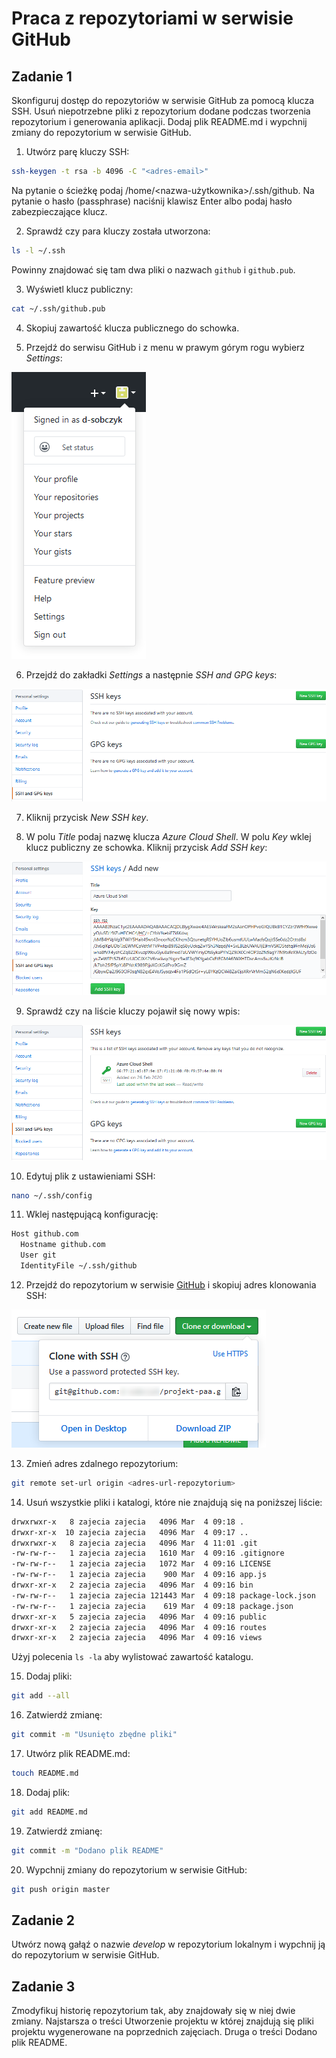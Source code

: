 # Praca z repozytoriami w serwisie GitHub

## Zadanie 1
Skonfiguruj dostęp do repozytoriów w serwisie GitHub za pomocą klucza SSH. Usuń niepotrzebne pliki z repozytorium dodane podczas tworzenia repozytorium i generowania aplikacji. Dodaj plik README.md i wypchnij zmiany do repozytorium w serwisie GitHub.

1. Utwórz parę kluczy SSH:

```sh
ssh-keygen -t rsa -b 4096 -C "<adres-email>"
```

Na pytanie o ścieżkę podaj /home/<nazwa-użytkownika>/.ssh/github. Na pytanie o hasło (passphrase) naciśnij klawisz Enter albo podaj hasło zabezpieczające klucz.

2. Sprawdź czy para kluczy została utworzona:

```sh
ls -l ~/.ssh
```

Powinny znajdować się tam dwa pliki o nazwach `github` i `github.pub`.

3. Wyświetl klucz publiczny:

```sh
cat ~/.ssh/github.pub
```

4. Skopiuj zawartość klucza publicznego do schowka.

5. Przejdź do serwisu GitHub i z menu w prawym górym rogu wybierz *Settings*:

![](images/github-menu-ustawienia.png)

6. Przejdź do zakładki *Settings* a następnie *SSH and GPG keys*:

![](images/github-ustawienia-ssh.png)

7. Kliknij przycisk *New SSH key*.

8. W polu *Title* podaj nazwę klucza *Azure Cloud Shell*. W polu *Key* wklej klucz publiczny ze schowka. Kliknij przycisk *Add SSH key*:

![](images/github-dodawanie-klucza-ssh.png)

9. Sprawdź czy na liście kluczy pojawił się nowy wpis:

![](images/github-lista-kluczy-ssh.png)

10. Edytuj plik z ustawieniami SSH:

```sh
nano ~/.ssh/config
```

11. Wklej następującą konfigurację:

```sh
Host github.com
  Hostname github.com
  User git
  IdentityFile ~/.ssh/github
```

12. Przejdź do repozytorium w serwisie [GitHub](https://github.com) i skopiuj adres klonowania SSH:

![](images/github-klonowanie-repo-ssh.png)

13. Zmień adres zdalnego repozytorium:

```sh
git remote set-url origin <adres-url-repozytorium>
```

14. Usuń wszystkie pliki i katalogi, które nie znajdują się na poniższej liście:

```sh
drwxrwxr-x   8 zajecia zajecia   4096 Mar  4 09:18 .
drwxr-xr-x  10 zajecia zajecia   4096 Mar  4 09:17 ..
drwxrwxr-x   8 zajecia zajecia   4096 Mar  4 11:01 .git
-rw-rw-r--   1 zajecia zajecia   1610 Mar  4 09:16 .gitignore
-rw-rw-r--   1 zajecia zajecia   1072 Mar  4 09:16 LICENSE
-rw-rw-r--   1 zajecia zajecia    900 Mar  4 09:16 app.js
drwxr-xr-x   2 zajecia zajecia   4096 Mar  4 09:16 bin
-rw-rw-r--   1 zajecia zajecia 121443 Mar  4 09:18 package-lock.json
-rw-rw-r--   1 zajecia zajecia    619 Mar  4 09:18 package.json
drwxr-xr-x   5 zajecia zajecia   4096 Mar  4 09:16 public
drwxr-xr-x   2 zajecia zajecia   4096 Mar  4 09:16 routes
drwxr-xr-x   2 zajecia zajecia   4096 Mar  4 09:16 views
```

Użyj polecenia `ls -la` aby wylistować zawartość katalogu.

15. Dodaj pliki:

```sh
git add --all
```

16. Zatwierdź zmianę:

```sh
git commit -m "Usunięto zbędne pliki"
```

17. Utwórz plik README.md:

```sh
touch README.md
```

18. Dodaj plik:

```sh
git add README.md
```

19. Zatwierdź zmianę:

```sh
git commit -m "Dodano plik README"
```

20. Wypchnij zmiany do repozytorium w serwisie GitHub:

```sh
git push origin master
```

## Zadanie 2
Utwórz nową gałąź o nazwie *develop* w repozytorium lokalnym i wypchnij ją do repozytorium w serwisie GitHub.

## Zadanie 3
Zmodyfikuj historię repozytorium tak, aby znajdowały się w niej dwie zmiany. Najstarsza o treści Utworzenie projektu w której znajdują się pliki projektu wygenerowane na poprzednich zajęciach. Druga o treści Dodano plik README.